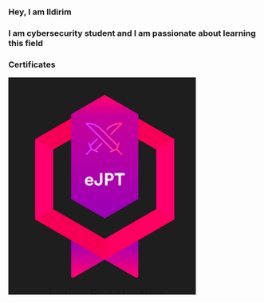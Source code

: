 ### Hey, I am Ildirim


### I am cybersecurity student and I am passionate about learning this field




### Certificates

[![Alt text](images/ejpt.png)](https://www.linkedin.com/feed/update/urn:li:activity:7360267732837179392/)
